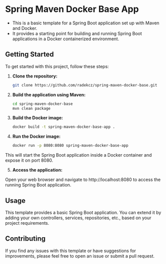 # Spring Maven Docker Base App

- This is a basic template for a Spring Boot application set up with Maven and Docker.
- It provides a starting point for building and running Spring Boot applications in a Docker containerized environment.


## Getting Started

To get started with this project, follow these steps:

1. **Clone the repository:**
   ```bash
   git clone https://github.com/radekcz/spring-maven-docker-base.git

2. **Build the application using Maven:**
   ```bash
   cd spring-maven-docker-base
   mvn clean package

3. **Build the Docker image:**
   ```bash
   docker build -t spring-maven-docker-base-app .

4. **Run the Docker image:**
   ```bash
   docker run -p 8080:8080 spring-maven-docker-base-app

This will start the Spring Boot application inside a Docker container and expose it on port 8080.

5. **Access the application:**

Open your web browser and navigate to http://localhost:8080 to access the running Spring Boot application.

## Usage
This template provides a basic Spring Boot application. You can extend it by adding your own controllers, services, repositories, etc., based on your project requirements.

## Contributing
If you find any issues with this template or have suggestions for improvements, please feel free to open an issue or submit a pull request.
